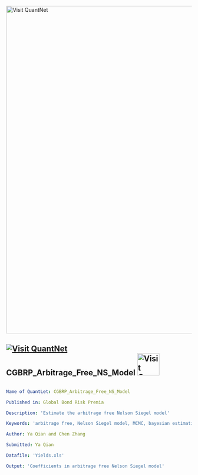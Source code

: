 [<img src="https://github.com/QuantLet/Styleguide-and-FAQ/blob/master/pictures/banner.png" width="888" alt="Visit QuantNet">](http://quantlet.de/)

## [<img src="https://github.com/QuantLet/Styleguide-and-FAQ/blob/master/pictures/qloqo.png" alt="Visit QuantNet">](http://quantlet.de/) **CGBRP_Arbitrage_Free_NS_Model** [<img src="https://github.com/QuantLet/Styleguide-and-FAQ/blob/master/pictures/QN2.png" width="60" alt="Visit QuantNet 2.0">](http://quantlet.de/)

```yaml

Name of QuantLet: CGBRP_Arbitrage_Free_NS_Model

Published in: Global Bond Risk Premia

Description: 'Estimate the arbitrage free Nelson Siegel model'

Keywords: 'arbitrage free, Nelson Siegel model, MCMC, bayesian estimation, var'

Author: Ya Qian and Chen Zhang 

Submitted: Ya Qian

Datafile: 'Yields.xls'

Output: 'Coefficients in arbitrage free Nelson Siegel model'

```